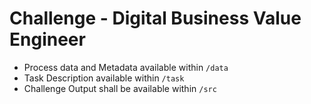 # Challenge - Digital Business Value Engineer

- Process data and Metadata available within `/data`
- Task Description available within `/task`
- Challenge Output shall be available within `/src`